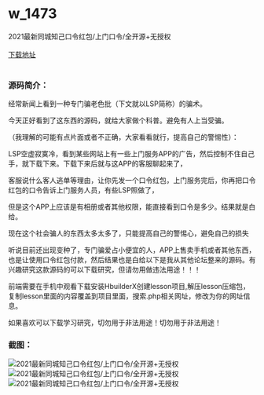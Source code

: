 # w_1473
2021最新同城知己口令红包/上门口令/全开源+无授权
<br/></br>
[下载地址](https://www.uuid2.com/1473.html "下载地址")
<br/></br>
<h3>源码简介：</h3>
<p>经常新闻上看到一种专门骗老色批（下文就以LSP简称）的骗术。<p>
<p>今天正好看到了这东西的源码，就给大家做个科普。避免有人上当受骗。<p>
<p>（我理解的可能有点片面或者不正确，大家看看就行，提高自己的警惕性）：<p>
<p>LSP空虚寂寞冷，看到某些网站上有一些上门服务APP的广告，然后控制不住自己手，就下载下来。下载下来后就与这APP的客服聊起来了，<p>
<p>客服说什么客人逃单等理由，让你先发一个口令红包，上门服务完后，你再把口令红包的口令告诉上门服务人员，有些LSP照做了，<p>
<p>但是这个APP上应该是有相册或者其他权限，能直接看到口令是多少。结果就是白给。<p>
<p>现在这个社会骗人的东西太多太多了，只能提高自己的警惕心，避免自己的损失<p>
<p>听说目前还出现变种了，专门骗爱占小便宜的人，APP上售卖手机或者其他东西，也是让使用口令红包付款，然后结果也是白给以下是我从其他论坛整来的源码。有兴趣研究这款源码的可以下载研究，但请勿用做违法用途！！！<p>
<p>前端需要在手机中观看下载安装HbuilderX创建lesson项目,解压lesson压缩包，复制lesson里面的内容覆盖到项目里面，搜索.php相关网址，修改为你的网址信息。<p>
<p>如果喜欢可以下载学习研究，切勿用于非法用途！切勿用于非法用途！<p>
<h3>截图：</h3>
<img src="https://www.uuid2.com/wp-content/uploads/img/202108/6415990910.png" alt="2021最新同城知己口令红包/上门口令/全开源+无授权"><img src="https://www.uuid2.com/wp-content/uploads/img/202108/490d41e329.png" alt="2021最新同城知己口令红包/上门口令/全开源+无授权"><img src="https://www.uuid2.com/wp-content/uploads/img/202108/164ac2b875.png" alt="2021最新同城知己口令红包/上门口令/全开源+无授权">
